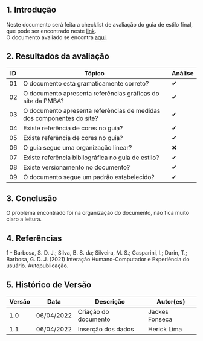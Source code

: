 ## 1. Introdução

Neste documento será feita a checklist de avaliação do guia de estilo final, que pode ser encontrado neste [link](https://www.figma.com/file/I8HhbD6X9OdOQ6FkV0ABwd/Untitled?node-id=0%3A1).<br>
O documento avaliado se encontra [aqui](../analise_requisitos/guia_estilo.md).

## 2. Resultados da avaliação

| ID | Tópico                                                                            | Análise  |
|----| --------------------------------------------------------------------------------- |---|
| 01 | O documento está gramaticamente correto?                                          | ✔ |
| 02 | O documento apresenta referências gráficas do site da PMBA?                       | ✔ |
| 03 | O documento apresenta referências de medidas dos componentes do site?             | ✔ |
| 04 | Existe referência de cores no guia?                                               | ✔ |
| 05 | Existe referência de cores no guia?                                               | ✔ |
| 06 | O guia segue uma organização linear?                                              | ✖ |
| 07 | Existe referência bibliográfica no guia de estilo?                                | ✔ |
| 08 | Existe versionamento no documento?                                                | ✔ |
| 09 | O documento segue um padrão estabelecido?                                         | ✔ |


## 3. Conclusão

O problema encontrado foi na organização do documento, não fica muito claro a leitura. 

## 4. Referências

1 - Barbosa, S. D. J.; Silva, B. S. da; Silveira, M. S.; Gasparini, I.; Darin, T.; Barbosa, G. D. J. (2021) Interação
Humano-Computador e Experiência do usuário. Autopublicação.

## 5. Histórico de Versão

| Versão | Data       | Descrição            | Autor(es) |
| ------ | ---------- | -------------------- | --------- |
| 1.0    | 06/04/2022 | Criação do documento |  Jackes Fonseca         |
| 1.1    | 06/04/2022 | Inserção dos dados |  Herick Lima         |